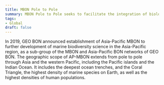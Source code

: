 ```yaml
---
title: MBON Pole to Pole
summary: MBON Pole to Pole seeks to facilitate the integration of biological and environmental data for countries along the Pacific and Atlantic coasts of the Americas, from the Arctic to Antarctica. 
tags:
- Global
draft: false
---
```

In 2019, GEO BON announced establishment of Asia-Pacific MBON to further development of marine biodiversity science in the Asia-Pacific region, as a sub-group of the MBON and Asia-Pacific BON networks of GEO BON. The geographic scope of AP-MBON extends from pole to pole through Asia and the western Pacific, including the Pacific islands and the Indian Ocean. It includes the deepest ocean trenches, and the Coral Triangle, the highest density of marine species on Earth, as well as the highest densities of human populations.
